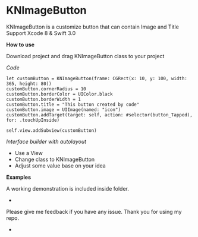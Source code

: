 # KNImageButton

KNImageButton is a customize button that can contain Image and Title
Support Xcode 8 & Swift 3.0

**How to use** 

Download project and drag KNImageButton class to your project

*Code*

~~~~
let customButton = KNImageButton(frame: CGRect(x: 10, y: 100, width: 365, height: 80))
customButton.cornerRadius = 10
customButton.borderColor = UIColor.black
customButton.borderWidth = 1
customButton.title = "This button created by code"
customButton.image = UIImage(named: "icon")
customButton.addTarget(target: self, action: #selector(button_Tapped), for: .touchUpInside)

self.view.addSubview(customButton)
~~~~

*Interface builder with autolayout*
* Use a View
* Change class to KNImageButton
* Adjust some value base on your idea

**Examples** 

A working demonstration is included inside folder.

*

Please give me feedback if you have any issue.
Thank you for using my repo.

*
